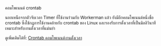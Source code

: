 คอมโพเนนต์ crontab

นอกเหนือจากตัวจับเวลา Timer ที่ใช้งานร่วมกับ Workerman แล้ว ยังมีอีกคอมโพเนนต์หนึ่งชื่อ crontab ซึ่งใช้กฎการใช้งานคล้ายกับ crontab ของ Linux และรองรับการตั้งเวลาที่เป็นมิลลิวินาทีเหมาะสำหรับงานตั้งเวลาที่แม่นยำ

ดูเพิ่มเติมได้ที่: [Crontab คอมโพเนนต์งานตั้งเวลา](../components/crontab.md)
